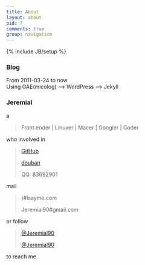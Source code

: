 ```yaml
---
title: About
layout: about
pid: 7
comments: true
group: navigation
---
```

{% include JB/setup %}
<br />
### Blog
From 2011-03-24 to now  
Using GAE(micolog) --> WordPress --> Jekyll
### Jeremial
a
> Front ender | Linuxer | Macer | Googler | Coder

who involved in 
> <i class="icon-github"></i>[GitHub](https://github.com/Jeremial)
>
> [douban](http://www.douban.com/people/lwent/)
>
> <i class="icon-qq"></i>QQ: 83692901

mail 
> <i class="icon-mail" style="margin-left:2px"></i>i#isayme.com
>
> <i class="icon-gmail"></i> Jeremial90#gmail.com

or follow 
> <i class="icon-twitter"></i> [@Jeremial90](https://twitter.com/#!/Jeremial90)
>
> <i class="icon-weibo"></i> [@Jeremial90](http://weibo.com/leftupme)

to reach me